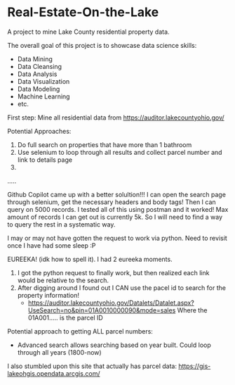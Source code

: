 # Real-Estate-On-the-Lake
A project to mine Lake County residential property data.

The overall goal of this project is to showcase data science skills:
- Data Mining
- Data Cleansing
- Data Analysis
- Data Visualization
- Data Modeling
- Machine Learning
- etc.

First step: Mine all residential data from https://auditor.lakecountyohio.gov/

Potential Approaches:
1) Do full search on properties that have more than 1 bathroom
2) Use selenium to loop through all results and collect parcel number and link to details page
3) 

.....

Github Copilot came up with a better solultion!!! I can open the search page through selenium, get the necessary headers and body tags!
Then I can query on 5000 records. I tested all of this using postman and it worked! Max amount of records I can get out is currently 5k. So I will need to find a way to query the rest in a systematic way.

I may or may not have gotten the request to work via python. Need to revisit once I have had some sleep :P



EUREEKA! (idk how to spell it). I had 2 eureeka moments.
1) I got the python request to finally work, but then realized each link would be relative to the search.
2) After digging around I found out I CAN use the pacel id to search for the property information!
    - https://auditor.lakecountyohio.gov/Datalets/Datalet.aspx?UseSearch=no&pin=01A0010000090&mode=sales
    Where the 01A001..... is the parcel ID

Potential approach to getting ALL parcel numbers:
- Advanced search allows searching based on year built. Could loop through all years (1800-now)


I also stumbled upon this site that actually has parcel data: https://gis-lakeohgis.opendata.arcgis.com/
